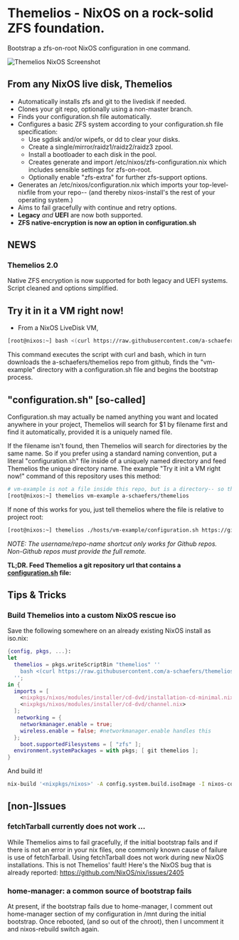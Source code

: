 # Themelios - NixOS on a rock-solid ZFS foundation.
Bootstrap a zfs-on-root NixOS configuration in one command.

![Themelios NixOS Screenshot](https://github.com/a-schaefers/themelios/raw/master/themelios_usage.png)

## From any NixOS live disk, Themelios
- Automatically installs zfs and git to the livedisk if needed.
- Clones your git repo, optionally using a non-master branch.
- Finds your configuration.sh file automatically.
- Configures a basic ZFS system according to your configuration.sh file specification:
  * Use sgdisk and/or wipefs, or dd to clear your disks.
  * Create a single/mirror/raidz1/raidz2/raidz3 zpool.
  * Install a bootloader to each disk in the pool.
  * Creates generate and import /etc/nixos/zfs-configuration.nix which includes sensible settings for zfs-on-root.
  * Optionally enable "zfs-extra" for further zfs-support options.
- Generates an /etc/nixos/configuration.nix which imports your top-level-nixfile from your repo-- (and thereby nixos-install's the rest of your operating system.)
- Aims to fail gracefully with continue and retry options.
- **Legacy** *and* **UEFI** are now both supported.
- **ZFS native-encryption is now an option in configuration.sh**

## NEWS
### Themelios 2.0
Native ZFS encryption is now supported for both legacy and UEFI systems. Script cleaned and options simplified.

## Try it in it a VM right now!
- From a NixOS LiveDisk VM,
```bash
[root@nixos:~] bash <(curl https://raw.githubusercontent.com/a-schaefers/themelios/master/themelios) vm-example a-schaefers/themelios
```
This command executes the script with curl and bash, which in turn downloads the a-schaefers/themelios repo from github, finds the "vm-example" directory with a configuration.sh file and begins the bootstrap process.

## "configuration.sh" [so-called]
Configuration.sh may actually be named anything you want and located anywhere in your project, Themelios will search for $1 by filename first and find it automatically, provided it is a uniquely named file.

If the filename isn't found, then Themelios will search for directories by the same name. So if you prefer using a standard naming convention, put a literal "configuration.sh" file inside of a uniquely named directory and feed Themelios the unique directory name.
The example "Try it init a VM right now!" command of this repository uses this method:
```bash
# vm-example is not a file inside this repo, but is a directory-- so this finds the dir hosts/vm-example/ and loads thel literal "configuration.sh" file.
[root@nixos:~] themelios vm-example a-schaefers/themelios
```

If none of this works for you, just tell themelios where the file is relative to project root:
```bash
[root@nixos:~] themelios ./hosts/vm-example/configuration.sh https://github.com/a-schaefers/themelios.git master
```

_NOTE: The username/repo-name shortcut only works for Github repos. Non-Github repos must provide the full remote._

**TL;DR. Feed Themelios a git repository url that contains a [configuration.sh](https://github.com/a-schaefers/themelios/blob/testing/example_configuration.sh) file:**

## Tips & Tricks

### Build Themelios into a custom NixOS rescue iso
Save the following somewhere on an already existing NixOS install as iso.nix:

```nix
{config, pkgs, ...}:
let
  themelios = pkgs.writeScriptBin "themelios" ''
    bash <(curl https://raw.githubusercontent.com/a-schaefers/themelios/master/themelios) $@
  '';
in {
  imports = [
    <nixpkgs/nixos/modules/installer/cd-dvd/installation-cd-minimal.nix>
    <nixpkgs/nixos/modules/installer/cd-dvd/channel.nix>
  ];
   networking = {
    networkmanager.enable = true;
    wireless.enable = false; #networkmanager.enable handles this
  };
    boot.supportedFilesystems = [ "zfs" ];
  environment.systemPackages = with pkgs; [ git themelios ];
}
```
 And build it!
```bash
nix-build '<nixpkgs/nixos>' -A config.system.build.isoImage -I nixos-config=iso.nix
```

## [non-]Issues

### fetchTarball currently does not work ...
While Themelios aims to fail gracefully, if the initial bootstrap fails and if there is not an error in your nix files, one commonly known cause of failure is use of fetchTarball. Using fetchTarball does not work during new NixOS installations. This is not Themelios' fault! Here's the NixOS bug that is already reported: https://github.com/NixOS/nix/issues/2405

### home-manager: a common source of bootstrap fails
At present, if the bootstrap fails due to home-manager, I comment out home-manager section of my configuration in /mnt during the initial bootstrap. Once rebooted, (and so out of the chroot), then I uncomment it and nixos-rebuild switch again.
